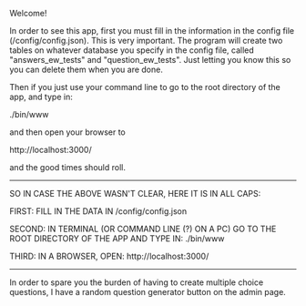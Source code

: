 
Welcome!

In order to see this app, first you must fill in the information in the config file (/config/config.json).  This is very important.  The program will create two tables on whatever database you specify in the config file, called "answers_ew_tests" and "question_ew_tests". Just letting you know this so you can delete them when you are done.

Then if you just use your command line to go to the root directory of the app, and type in:

./bin/www

and then open your browser to

http://localhost:3000/

and the good times should roll.

**************************

SO IN CASE THE ABOVE WASN'T CLEAR, HERE IT IS IN ALL CAPS:

FIRST:  FILL IN THE DATA IN /config/config.json

SECOND: IN TERMINAL (OR COMMAND LINE (?) ON A PC) GO TO THE ROOT DIRECTORY OF THE APP AND TYPE IN: ./bin/www

THIRD:  IN A BROWSER, OPEN: http://localhost:3000/

****************************

In order to spare you the burden of having to create multiple choice questions, I have a random question generator button on the admin page.
